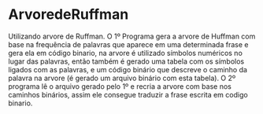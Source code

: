 # ArvoredeRuffman
Utilizando arvore de Ruffman. O 1º Programa gera a arvore de Huffman com base na frequência de palavras que aparece em uma determinada frase e gera ela em código binario, na arvore é utilizado símbolos numéricos no lugar das palavras, então também é gerado uma tabela com os símbolos ligados com as palavras, e um código binário que descreve o caminho da palavra na arvore (é gerado um arquivo binário com esta tabela). O 2º programa lê o arquivo gerado pelo 1º e recria a arvore com base nos caminhos binários, assim ele  consegue traduzir a frase escrita em codigo binario.
